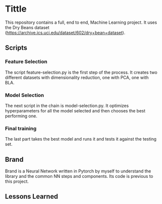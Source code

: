 # Tittle

This repository contains a full, end to end, Machine Learning project. It uses the Dry Beans dataset (https://archive.ics.uci.edu/dataset/602/dry+bean+dataset).

## Scripts

### Feature Selection

The script feature-selection.py is the first step of the process. It creates two different datasets with dimensionality reduction, one with PCA, one with BLA.

### Model Selection

The next script in the chain is model-selection.py. It optimizes hyperparameters for all the model selected and then chooses the best performing one.

### Final training

The last part takes the best model and runs it and tests it against the testing set.

## Brand

Brand is a Neural Network written in Pytorch by myself to understand the library and the common NN steps and components. Its code is previous to this project.

## Lessons Learned